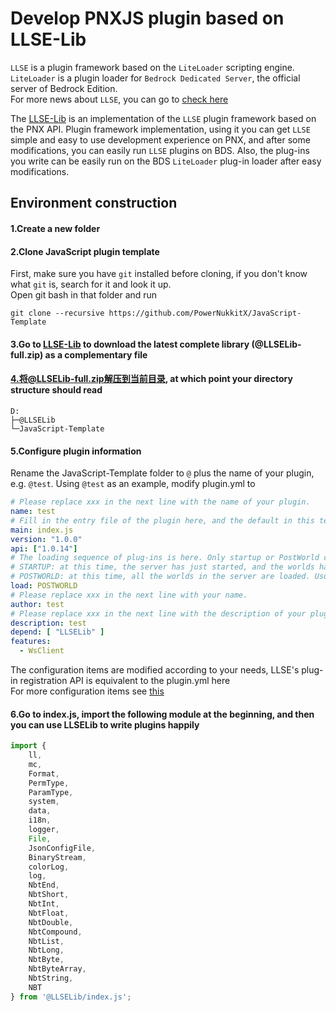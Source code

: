 # Develop PNXJS plugin based on LLSE-Lib

`LLSE` is a plugin framework based on the `LiteLoader` scripting engine.  
`LiteLoader` is a plugin loader for `Bedrock Dedicated Server`, the official server of Bedrock Edition.  
For more news about `LLSE`, you can go to [check here](https://docs.litebds.com/zh-Hans/#/LLSEPluginDevelopment/README)

The [LLSE-Lib](https://github.com/PowerNukkitX/LLSE-Lib) is an implementation of the `LLSE` plugin framework based on the PNX API.
Plugin framework implementation, using it you can get `LLSE` simple and easy to use development experience on PNX, and after some modifications, you can easily run `LLSE` plugins on BDS.
Also, the plug-ins you write can be easily run on the BDS `LiteLoader` plug-in loader after easy modifications.

## Environment construction

#### 1.Create a new folder
#### 2.Clone JavaScript plugin template
First, make sure you have `git` installed before cloning, if you don't know what `git` is, search for it and look it up.  
Open git bash in that folder and run
```shell
git clone --recursive https://github.com/PowerNukkitX/JavaScript-Template
```
#### 3.Go to [LLSE-Lib](https://github.com/PowerNukkitX/LLSE-Lib/releases/latest) to download the latest complete library (@LLSELib-full.zip) as a complementary file
#### 4.将@LLSELib-full.zip解压到当前目录, at which point your directory structure should read
```text
D:
├─@LLSELib
└─JavaScript-Template
```
#### 5.Configure plugin information
Rename the JavaScript-Template folder to `@` plus the name of your plugin, e.g. `@test`.
Using `@test` as an example, modify plugin.yml to
```yaml
# Please replace xxx in the next line with the name of your plugin.
name: test
# Fill in the entry file of the plugin here, and the default in this template is index.js, if there are no special circumstances, you don't need to change.
main: index.js
version: "1.0.0"
api: ["1.0.14"]
# The loading sequence of plug-ins is here. Only startup or PostWorld can be filled in.
# STARTUP: at this time, the server has just started, and the worlds has not been loaded. It is usually used for libraries.
# POSTWORLD: at this time, all the worlds in the server are loaded. Usually, you can fill in POSTWORLD here.
load: POSTWORLD
# Please replace xxx in the next line with your name.
author: test
# Please replace xxx in the next line with the description of your plugin.
description: test
depend: [ "LLSELib" ]
features:
  - WsClient
```
The configuration items are modified according to your needs, LLSE's plug-in registration API is equivalent to the plugin.yml here  
For more configuration items see [this](https://github.com/PowerNukkitX/ExamplePlugin-Maven/blob/master/src/main/resources/plugin.yml)
#### 6.Go to index.js, import the following module at the beginning, and then you can use LLSELib to write plugins happily
```javascript
import {
    ll,
    mc,
    Format,
    PermType,
    ParamType,
    system,
    data,
    i18n,
    logger,
    File,
    JsonConfigFile,
    BinaryStream,
    colorLog,
    log,
    NbtEnd,
    NbtShort,
    NbtInt,
    NbtFloat,
    NbtDouble,
    NbtCompound,
    NbtList,
    NbtLong,
    NbtByte,
    NbtByteArray,
    NbtString,
    NBT
} from '@LLSELib/index.js';
```


